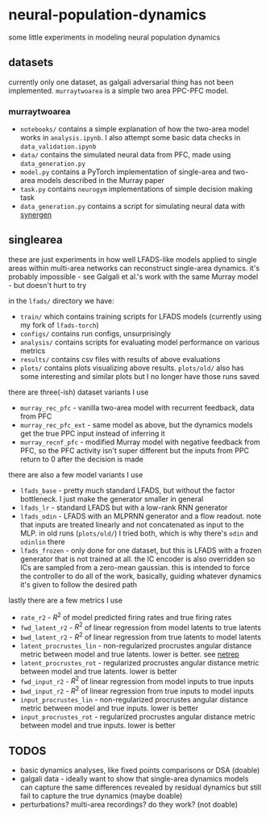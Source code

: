 # neural-population-dynamics
some little experiments in modeling neural population dynamics

## datasets

currently only one dataset, as galgali adversarial thing has not been implemented. `murraytwoarea` is a simple two area PPC-PFC model.

### murraytwoarea

* `notebooks/` contains a simple explanation of how the two-area model works in `analysis.ipynb`. I also attempt some basic data checks in `data_validation.ipynb`
* `data/` contains the simulated neural data from PFC, made using `data_generation.py`
* `model.py` contains a PyTorch implementation of single-area and two-area models described in the Murray paper
* `task.py` contains `neurogym` implementations of simple decision making task
* `data_generation.py` contains a script for simulating neural data with [synergen](https://github.com/felixp8/synergen)

## singlearea

these are just experiments in how well LFADS-like models applied to single areas within multi-area networks can reconstruct single-area dynamics. it's probably impossible - see Galgali et al.'s work with the same Murray model - but doesn't hurt to try

in the `lfads/` directory we have:
* `train/` which contains training scripts for LFADS models (currently using my fork of `lfads-torch`)
* `configs/` contains run configs, unsurprisingly
* `analysis/` contains scripts for evaluating model performance on various metrics
* `results/` contains csv files with results of above evaluations
* `plots/` contains plots visualizing above results. `plots/old/` also has some interesting and similar plots but I no longer have those runs saved

there are three(-ish) dataset variants I use
* `murray_rec_pfc` - vanilla two-area model with recurrent feedback, data from PFC
* `murray_rec_pfc_ext` - same model as above, but the dynamics models get the true PPC input instead of inferring it
* `murray_recnf_pfc` - modified Murray model with negative feedback from PFC, so the PFC activity isn't super different but the inputs from PPC return to 0 after the decision is made

there are also a few model variants I use
* `lfads_base` - pretty much standard LFADS, but without the factor bottleneck. I just make the generator smaller in general
* `lfads_lr` - standard LFADS but with a low-rank RNN generator
* `lfads_odin` - LFADS with an MLPRNN generator and a flow readout. note that inputs are treated linearly and not concatenated as input to the MLP. in old runs (`plots/old/`) I tried both, which is why there's `odin` and `odinlin` there
* `lfads_frozen` - only done for one dataset, but this is LFADS with a frozen generator that is not trained at all. the IC encoder is also overridden so ICs are sampled from a zero-mean gaussian. this is intended to force the controller to do all of the work, basically, guiding whatever dynamics it's given to follow the desired path

lastly there are a few metrics I use
* `rate_r2` - $R^2$ of model predicted firing rates and true firing rates
* `fwd_latent_r2` - $R^2$ of linear regression from model latents to true latents
* `bwd_latent_r2` - $R^2$ of linear regression from true latents to model latents
* `latent_procrustes_lin` - non-regularized procrustes angular distance metric between model and true latents. lower is better. see [netrep](https://github.com/ahwillia/netrep)
* `latent_procrustes_rot` - regularized procrustes angular distance metric between model and true latents. lower is better
* `fwd_input_r2` - $R^2$ of linear regression from model inputs to true inputs
* `bwd_input_r2` - $R^2$ of linear regression from true inputs to model inputs
* `input_procrustes_lin` - non-regularized procrustes angular distance metric between model and true inputs. lower is better
* `input_procrustes_rot` - regularized procrustes angular distance metric between model and true inputs. lower is better

## TODOS
* basic dynamics analyses, like fixed points comparisons or DSA (doable)
* galgali data - ideally want to show that single-area dynamics models can capture the same differences revealed by residual dynamics but still fail to capture the true dynamics (maybe doable)
* perturbations? multi-area recordings? do they work? (not doable)
